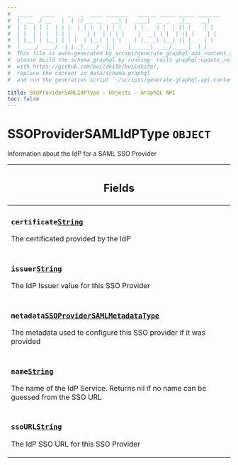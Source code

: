 ```yaml
---
#  _____   ____    _   _  ____ _______   ______ _____ _____ _______
#  |  __  / __   |  | |/ __ __   __| |  ____|  __ _   _|__   __|
#  | |  | | |  | | |  | | |  | | | |    | |__  | |  | || |    | |
#  | |  | | |  | | | . ` | |  | | | |    |  __| | |  | || |    | |
#  | |__| | |__| | | |  | |__| | | |    | |____| |__| || |_   | |
#  |_____/ ____/  |_| _|____/  |_|    |______|_____/_____|  |_|
#  This file is auto-generated by script/generate_graphql_api_content.sh,
#  please build the schema.graphql by running `rails graphql:update_reference_schema`
#  with https://github.com/buildkite/buildkite/,
#  replace the content in data/schema.graphql
#  and run the generation script `./scripts/generate-graphql-api-content.sh`.

title: SSOProviderSAMLIdPType – Objects – GraphQL API
toc: false
---
```

<!-- vale off -->
<h1 class="has-pills">
  SSOProviderSAMLIdPType
  <span data-algolia-exclude><span class="pill pill--object pill--normal-case pill--large"><code>OBJECT</code></span></span>
</h1>
<!-- vale on -->


Information about the IdP for a SAML SSO Provider

<table class="responsive-table responsive-table--single-column-rows">
  <thead>
    <th>
      <h2 data-algolia-exclude>Fields</h2>
    </th>
  </thead>
  <tbody>
    <tr><td><h3 class="is-small has-pills"><code>certificate</code><a href="/docs/apis/graphql/schemas/scalar/string" class="pill pill--scalar pill--normal-case pill--medium" title="Go to SCALAR String"><code>String</code></a></h3><p>The certificated provided by the IdP</p></td></tr><tr><td><h3 class="is-small has-pills"><code>issuer</code><a href="/docs/apis/graphql/schemas/scalar/string" class="pill pill--scalar pill--normal-case pill--medium" title="Go to SCALAR String"><code>String</code></a></h3><p>The IdP Issuer value for this SSO Provider</p></td></tr><tr><td><h3 class="is-small has-pills"><code>metadata</code><a href="/docs/apis/graphql/schemas/object/ssoprovidersamlmetadatatype" class="pill pill--object pill--normal-case pill--medium" title="Go to OBJECT SSOProviderSAMLMetadataType"><code>SSOProviderSAMLMetadataType</code></a></h3><p>The metadata used to configure this SSO provider if it was provided</p></td></tr><tr><td><h3 class="is-small has-pills"><code>name</code><a href="/docs/apis/graphql/schemas/scalar/string" class="pill pill--scalar pill--normal-case pill--medium" title="Go to SCALAR String"><code>String</code></a></h3><p>The name of the IdP Service. Returns nil if no name can be guessed from the SSO URL</p></td></tr><tr><td><h3 class="is-small has-pills"><code>ssoURL</code><a href="/docs/apis/graphql/schemas/scalar/string" class="pill pill--scalar pill--normal-case pill--medium" title="Go to SCALAR String"><code>String</code></a></h3><p>The IdP SSO URL for this SSO Provider</p></td></tr>
  </tbody>
</table>
